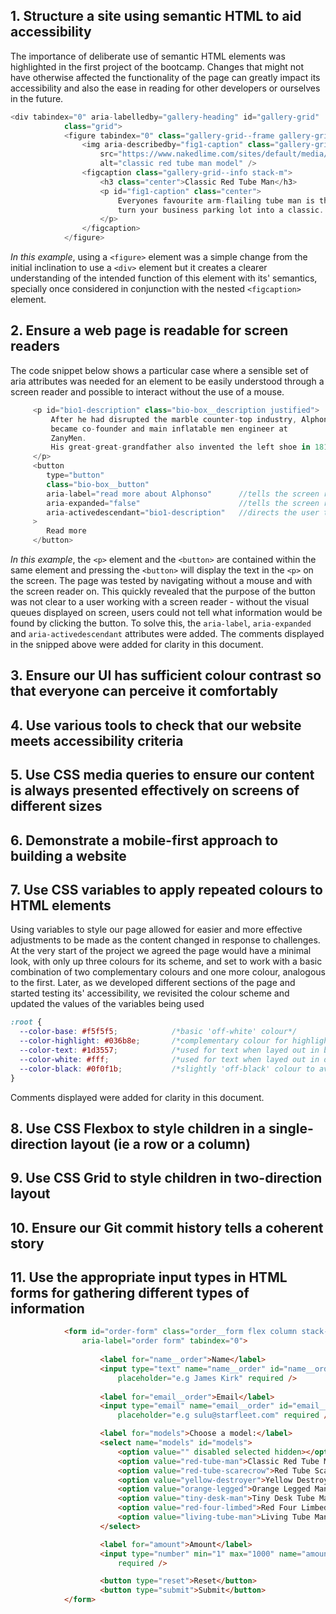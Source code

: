 ## 1. Structure a site using semantic HTML to aid accessibility
The importance of deliberate use of semantic HTML elements was highlighted in the first project of the bootcamp. Changes that might not have otherwise affected the functionality of the page can greatly impact its accessibility and also the ease in reading for other developers or ourselves in the future.

```js
<div tabindex="0" aria-labelledby="gallery-heading" id="gallery-grid"
            class="grid">
            <figure tabindex="0" class="gallery-grid--frame gallery-grid--frame__long">
                <img aria-describedby="fig1-caption" class="gallery-grid--image"
                    src="https://www.nakedlime.com/sites/default/media/image/RS_tube_man.png"
                    alt="classic red tube man model" />
                <figcaption class="gallery-grid--info stack-m">
                    <h3 class="center">Classic Red Tube Man</h3>
                    <p id="fig1-caption" class="center">
                        Everyones favourite arm-flailing tube man is the feature that will
                        turn your business parking lot into a classic.
                    </p>
                </figcaption>
            </figure>
```
*In this example*, using a ```<figure>``` element was a simple change from the initial inclination to use a ```<div>``` element but it creates a clearer understanding of the intended function of this element with its' semantics, specially once considered in conjunction with the nested ```<figcaption>``` element.

## 2. Ensure a web page is readable for screen readers
The code snippet below shows a particular case where a sensible set of aria attributes was needed for an element to be easily understood through a screen reader and possible to interact without the use of a mouse.

```js
     <p id="bio1-description" class="bio-box__description justified">
         After he had disrupted the marble counter-top industry, Alphonso
         became co-founder and main inflatable men engineer at
         ZanyMen.
         His great-great-grandfather also invented the left shoe in 1818.
     </p>
     <button 
        type="button" 
        class="bio-box__button"
        aria-label="read more about Alphonso"      //tells the screen reader what can be found by pressing the button
        aria-expanded="false"                      //tells the screen reader that the button will expand a new section
        aria-activedescendant="bio1-description"   //directs the user to the element revealed once the button is expanded
     >
        Read more
     </button>                    
```
*In this example*, the ```<p>``` element and the ```<button>``` are contained within the same element and pressing the ```<button>``` will display the text in the ```<p>``` on the screen.
The page was tested by navigating without a mouse and with the screen reader on. This quickly revealed that the purpose of the button was not clear to a user working with a screen reader - without the visual queues displayed on screen, users could not tell what information would be found by clicking the button.
To solve this, the ```aria-label```, ```aria-expanded``` and ```aria-activedescendant``` attributes were added. The comments displayed in the snipped above were added for clarity in this document.

## 3. Ensure our UI has sufficient colour contrast so that everyone can perceive it comfortably

## 4. Use various tools to check that our website meets accessibility criteria

## 5. Use CSS media queries to ensure our content is always presented effectively on screens of different sizes

## 6. Demonstrate a mobile-first approach to building a website

## 7. Use CSS variables to apply repeated colours to HTML elements
Using variables to style our page allowed for easier and more effective adjustments to be made as the content changed in response to challenges.
At the very start of the project we agreed the page would have a minimal look, with only up three colours for its scheme, and set to work with a basic combination of two complementary colours and one more colour, analogous to the first. Later, as we developed different sections of the page and started testing its' accessibility, we revisited the colour scheme and updated the values of the variables being used

```CSS
:root {
  --color-base: #f5f5f5;            /*basic 'off-white' colour*/
  --color-highlight: #036b8e;       /*complementary colour for highlights*/
  --color-text: #1d3557;            /*used for text when layed out in bright areas*/     
  --color-white: #fff;              /*used for text when layed out in dark areas*/
  --color-black: #0f0f1b;           /*slightly 'off-black' colour to avoid straining the eyes in very high contrast*/
}
```
Comments displayed were added for clarity in this document.

## 8. Use CSS Flexbox to style children in a single-direction layout (ie a row or a column)

## 9. Use CSS Grid to style children in two-direction layout

## 10. Ensure our Git commit history tells a coherent story

## 11. Use the appropriate input types in HTML forms for gathering different types of information

```HTML
            <form id="order-form" class="order__form flex column stack-m"
                aria-label="order form" tabindex="0">
                        
                    <label for="name__order">Name</label>
                    <input type="text" name="name__order" id="name__order"
                        placeholder="e.g James Kirk" required />
                            
                    <label for="email__order">Email</label>
                    <input type="email" name="email__order" id="email__order"
                        placeholder="e.g sulu@starfleet.com" required />

                    <label for="models">Choose a model:</label>
                    <select name="models" id="models">
                        <option value="" disabled selected hidden></option>
                        <option value="red-tube-man">Classic Red Tube Man</option>
                        <option value="red-tube-scarecrow">Red Tube Scarecrow</option>
                        <option value="yellow-destroyer">Yellow Destroyer Man</option>
                        <option value="orange-legged">Orange Legged Man</option>
                        <option value="tiny-desk-man">Tiny Desk Tube Man</option>
                        <option value="red-four-limbed">Red Four Limbed Red Man</option>
                        <option value="living-tube-man">Living Tube Man</option>
                    </select>

                    <label for="amount">Amount</label>
                    <input type="number" min="1" max="1000" name="amount" id="amount"
                        required />

                    <button type="reset">Reset</button>
                    <button type="submit">Submit</button>
            </form>
```

